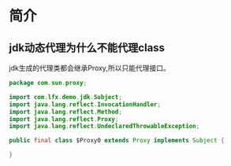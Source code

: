 # 简介

## jdk动态代理为什么不能代理class

jdk生成的代理类都会继承Proxy,所以只能代理接口。

```java
package com.sun.proxy;

import com.lfx.demo.jdk.Subject;
import java.lang.reflect.InvocationHandler;
import java.lang.reflect.Method;
import java.lang.reflect.Proxy;
import java.lang.reflect.UndeclaredThrowableException;

public final class $Proxy0 extends Proxy implements Subject {

}
```
